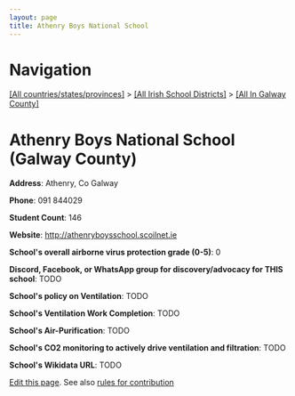 ```yaml
---
layout: page
title: Athenry Boys National School
---
```

# Navigation

[[All countries/states/provinces]](../../..) > [[All Irish School Districts]](../..) > [[All In Galway County]](..)

# Athenry Boys National School (Galway County)

**Address**: Athenry, Co Galway

**Phone**: 091 844029

**Student Count**: 146

**Website**: <http://athenryboysschool.scoilnet.ie>

**School's overall airborne virus protection grade (0-5)**: 0

**Discord, Facebook, or WhatsApp group for discovery/advocacy for THIS school**: TODO

**School's policy on Ventilation**: TODO

**School's Ventilation Work Completion**: TODO

**School's Air-Purification**: TODO

**School's CO2 monitoring to actively drive ventilation and filtration**: TODO

**School's Wikidata URL**: TODO


[Edit this page](https://github.com/ventilate-schools/Ireland/edit/main/./Galway_County/Athenry_Boys_National_School.md). See also [rules for contribution](../../../contribution-rules/)